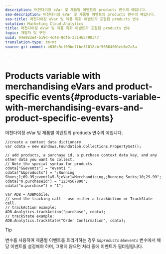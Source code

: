 ```yaml
---
description: 머천다이징 eVar 및 제품별 이벤트의 products 변수의 예입니다.
seo-description: 머천다이징 eVar 및 제품별 이벤트의 products 변수의 예입니다.
seo-title: 머천다이징 eVar 및 제품 특화 이벤트가 포함된 products 변수
solution: Marketing Cloud,Analytics
title: 머천다이징 eVar 및 제품 특화 이벤트가 포함된 products 변수
topic: 개발자 및 구현
uuid: 94e882e4-b19d-4c48-9dfb-331465490347
translation-type: tm+mt
source-git-commit: b630c5cf09be7fbe31018cbf50564001eb6e2a5a

---
```



# Products variable with merchandising eVars and product-specific events{#products-variable-with-merchandising-evars-and-product-specific-events}

머천다이징 eVar 및 제품별 이벤트의 products 변수의 예입니다.

```
//create a context data dictionary 
var cdata = new Windows.Foundation.Collections.PropertySet(); 
  
// add products, a purchase id, a purchase context data key, and any other data you want to collect. 
// Note the special syntax for products 
cdata["&&events"] = "event1 "; 
cdata["&&products"] = ";Running Shoes;1;69.95;event1=5.5;eVar1=Merchandising,;Running Socks;10;29.99"; 
cdata["m.purchaseid"] = "1234567890"; 
cdata["m.purchase"] = "1"; 
  
var ADB = ADBMobile; 
// send the tracking call - use either a trackAction or TrackState call. 
// trackAction example: 
ADB.Analytics.trackAction("purchase", cdata); 
// trackState example: 
ADB.Analytics.trackState("Order Confirmation", cdata);
```

>[!TIP]
>
>변수를 사용하여 제품별 이벤트를 트리거하는 경우 *`&&products`* *`&&events`* 변수에서 해당 이벤트를 설정해야 하며, 그렇지 않으면 처리 중에 이벤트가 필터링됩니다.

